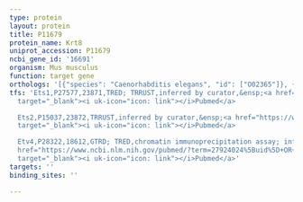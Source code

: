 ```yaml
---
type: protein
layout: protein
title: P11679
protein_name: Krt8
uniprot_accession: P11679
ncbi_gene_id: '16691'
organism: Mus musculus
function: target gene
orthologs: '[{"species": "Caenorhabditis elegans", "id": ["O02365"]}, {"species": "Homo sapiens", "id": ["<a href=\"/protein/p05787\">P05787</a>"]}, {"species": "Rattus norvegicus", "id": ["Q10758"]}]'
tfs: 'Ets1,P27577,23871,TRED; TRRUST,inferred by curator,&ensp;<a href="https://www.ncbi.nlm.nih.gov/pubmed/?term=7683460%5Buid%5D+OR+17202159%5Buid%5D+OR+29087512%5Buid%5D"
  target="_blank"><i uk-icon="icon: link"></i>Pubmed</a>

  Ets2,P15037,23872,TRRUST,inferred by curator,&ensp;<a href="https://www.ncbi.nlm.nih.gov/pubmed/?term=7510396%5Buid%5D+OR+29087512%5Buid%5D"
  target="_blank"><i uk-icon="icon: link"></i>Pubmed</a>

  Etv4,P28322,18612,GTRD; TRED,chromatin immunoprecipitation assay; inferred by curator,&ensp;<a
  href="https://www.ncbi.nlm.nih.gov/pubmed/?term=27924024%5Buid%5D+OR+17202159%5Buid%5D"
  target="_blank"><i uk-icon="icon: link"></i>Pubmed</a>'
targets: ''
binding_sites: ''

---
```

